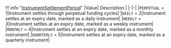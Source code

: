 !!! info "[InstrumentSettlementPeriod](schemas/instrument_settlement_period.md)"
    |Value| Description |
    |-|-|
    |`PERPETUAL` = 1|Instrument settles through perpetual funding cycles|
    |`DAILY` = 2|Instrument settles at an expiry date, marked as a daily instrument|
    |`WEEKLY` = 3|Instrument settles at an expiry date, marked as a weekly instrument|
    |`MONTHLY` = 4|Instrument settles at an expiry date, marked as a monthly instrument|
    |`QUARTERLY` = 5|Instrument settles at an expiry date, marked as a quarterly instrument|
